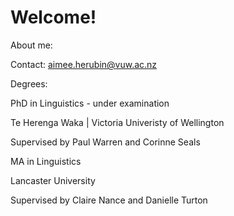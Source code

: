 # Welcome! 

About me:


Contact:
aimee.herubin@vuw.ac.nz

Degrees:

PhD in Linguistics - under examination

Te Herenga Waka | Victoria Univeristy of Wellington

Supervised by Paul Warren and Corinne Seals


MA in Linguistics 

Lancaster University

Supervised by Claire Nance and Danielle Turton